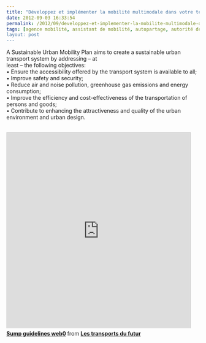 ```yaml
---
title: "Développez et implémenter la mobilité multimodale dans votre territoire"
date: 2012-09-03 16:33:54
permalink: /2012/09/developpez-et-implementer-la-mobilite-multimodale-dans-votre-territoire.html
tags: [agence mobilité, assistant de mobilité, autopartage, autorité des transports, connectivité, covoiturage, données réelles, Efficacité énergétique, Europe, gouvernance, innovation, intelligence collective, internet, ITS, marketing, partage de données, partage de la voirie, PDE, Plateforme d'idées, Service de mobilité, territoire]
layout: post
---
```


<p>A Sustainable Urban Mobility Plan aims to create a sustainable urban transport system by addressing – at<br />least – the following objectives:<br />• Ensure the accessibility offered by the transport system is available to all;<br />• Improve safety and security;<br />• Reduce air and noise pollution, greenhouse gas emissions and energy consumption;<br />• Improve the efficiency and cost-effectiveness of the transportation of persons and goods;<br />• Contribute to enhancing the attractiveness and quality of the urban environment and urban design.<br /> </p> <iframe frameborder="0" height="511" marginheight="0" marginwidth="0" scrolling="no" src="http://fr.slideshare.net/slideshow/embed_code/14153582" style="border: 1px solid #CCC; border-width: 1px 1px 0; margin-bottom: 5px;" width="479"> </iframe> <div style="margin-bottom: 5px;"> <strong> <a href="http://fr.slideshare.net/transportsdufutur/sump-guidelines-web0" target="_blank" title="Sump guidelines web0">Sump guidelines web0</a> </strong> from <strong><a href="http://fr.slideshare.net/transportsdufutur" target="_blank">Les transports du futur</a></strong> </div>
